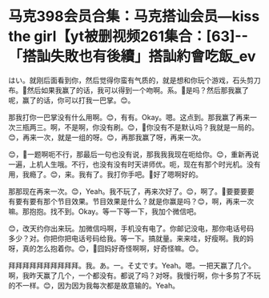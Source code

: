 # 马克398会员合集：马克搭讪会员—kiss the girl【yt被删视频261集合：[63]--「搭訕失敗也有後續」搭訕約會吃飯_ev

はい。就刚后面看到你，然后觉得你蛮有气质的，就是想和你玩个游戏，石头剪刀布。🎼然后如果我赢了的话，我可以得到一个吻啊。系。🎼是吗？然后那我赢了呢，赢了的话，你可以打我一巴掌。😊。

那我打你一巴掌没有什么用啊。😊，有有。Okay。嗯。这点到。那我赢了再来一次三瓶两三。啊，不是啊，你没有刷。😊，🎼你没有不是默认吗？我就是一局的。😊，再来一次，就是一组的呀。😊，再那我赢了呀，再来一次。

😊，🎼一题啊呃不行，那最后一句也没有说，那我我我现在呃给你。😊，重新再说一遍，上机人生哦。不行，也没有没有时天讲师优。呃，现在有那个时光机。没有用，我瘾了。😊，来。我有了。我打你手吧。🎼好了嗯啊好的。

那那现在再来一次。😊，Yeah。我不玩了，再来次好了。😊，啊了。🎼要要要要有要有要有那个节目效果。节目效果是什么？就是你赢是吗？😊，啊，再来一次嘛。那抱抱。找不到。Okay。等一下等一下，我加个微信吧。

😊，改天约你出来玩。加微信吗啊，手机没有电了。你邮记没电，那你电话号码多少？对。你把你把电话号码给我。等一下。搞就量。来来哇，好瘦啊。我的妈呀，真的怎么抱着你。😊，🎼囧妈好奇怪啊啊，好奇怪嘛。😊。

拜拜拜拜拜拜拜拜拜拜。我。あ。一。そ丈です。Yeah。嗯。一把天赢了几个。啊，我昨天赢了几个，一个都没有。都说了吗？对呀。我慢行啊，你十多剪了不玩的不一样。😊，因为因为我每次都是故意输的。Yeah。

